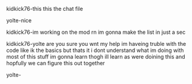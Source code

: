 kidkick76-this this the chat file


yolte-nice


kidkick76-im working on the mod rn im gonna make the list in just a sec


kidkick76-yolte are you sure you wnt my help im haveing truble with the code like ik the basics but thats it i dont understand what im doing with most of this stuff im gonna learn thogh ill learn as were doining this and hopfully we can figure this out together


yolte-
